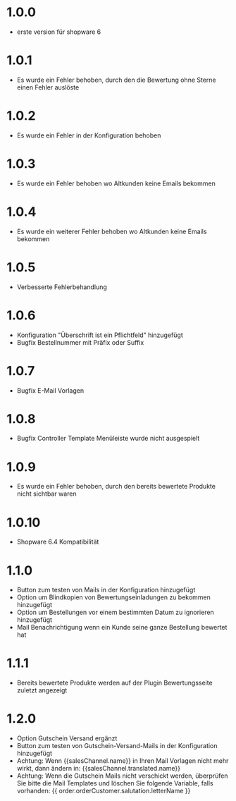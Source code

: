 # 1.0.0
- erste version für shopware 6

# 1.0.1
- Es wurde ein Fehler behoben, durch den die Bewertung ohne Sterne einen Fehler auslöste

# 1.0.2
- Es wurde ein Fehler in der Konfiguration behoben

# 1.0.3
- Es wurde ein Fehler behoben wo Altkunden keine Emails bekommen

# 1.0.4
- Es wurde ein weiterer Fehler behoben wo Altkunden keine Emails bekommen

# 1.0.5
- Verbesserte Fehlerbehandlung

# 1.0.6
- Konfiguration "Überschrift ist ein Pflichtfeld" hinzugefügt
- Bugfix Bestellnummer mit Präfix oder Suffix

# 1.0.7
- Bugfix E-Mail Vorlagen

# 1.0.8
- Bugfix Controller Template Menüleiste wurde nicht ausgespielt

# 1.0.9
- Es wurde ein Fehler behoben, durch den bereits bewertete Produkte nicht sichtbar waren

# 1.0.10
- Shopware 6.4 Kompatibilität

# 1.1.0
- Button zum testen von Mails in der Konfiguration hinzugefügt
- Option um Blindkopien von Bewertungseinladungen zu bekommen hinzugefügt
- Option um Bestellungen vor einem bestimmten Datum zu ignorieren hinzugefügt
- Mail Benachrichtigung wenn ein Kunde seine ganze Bestellung bewertet hat

# 1.1.1
- Bereits bewertete Produkte werden auf der Plugin Bewertungsseite zuletzt angezeigt

# 1.2.0
- Option Gutschein Versand ergänzt
- Button zum testen von Gutschein-Versand-Mails in der Konfiguration hinzugefügt
- Achtung: Wenn {{salesChannel.name}} in Ihren Mail Vorlagen nicht mehr wirkt, dann ändern in: {{salesChannel.translated.name}}
- Achtung: Wenn die Gutschein Mails nicht verschickt werden, überprüfen Sie bitte die Mail Templates und löschen Sie folgende Variable, falls vorhanden: {{ order.orderCustomer.salutation.letterName }}